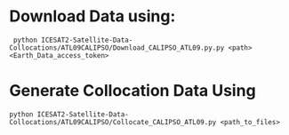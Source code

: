 # Download Data using:
``` python ICESAT2-Satellite-Data-Collocations/ATL09CALIPSO/Download_CALIPSO_ATL09.py.py <path> <Earth_Data_access_token>```
# Generate Collocation Data Using
``` python ICESAT2-Satellite-Data-Collocations/ATL09CALIPSO/Collocate_CALIPSO_ATL09.py <path_to_files> ```

